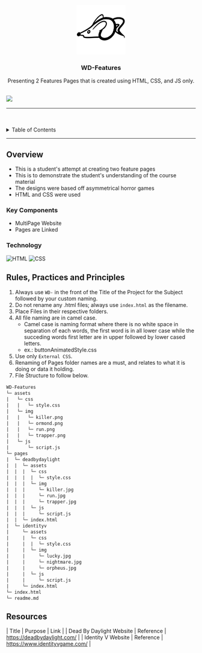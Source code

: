 <a name="readme-top">

<br/>

<br />
<div align="center">
  <a href="https://github.com/AXX3D/">
  <!-- TODO: If you want to add logo or banner you can add it here -->
    <img src="https://raw.githubusercontent.com/AXX3D/WD-HeaderPractice/main/WD-FooterHeader/assets/img/loggg.png" alt="RAT" width="130" height="130">
  </a>
<!-- TODO: Change Title to the name of the title of your Project -->
  <h3 align="center">WD-Features</h3>
</div>
<!-- TODO: Make a short description -->
<div align="center">
  Presenting 2 Features Pages that is created using HTML, CSS, and JS only.
</div>

<br />

<!-- TODO: Change the zyx-0314 into your github username  -->
<!-- TODO: Change the WD-Template-Project into the same name of your folder -->
![](https://visit-counter.vercel.app/counter.png?page=AXX3D/WD-Features)

---

<br />
<br />

<!-- TODO: If you want to add more layers for your readme -->
<details>
  <summary>Table of Contents</summary>
  <ol>
    <li>
      <a href="#overview">Overview</a>
      <ol>
        <li>
          <a href="#key-components">Key Components</a>
        </li>
        <li>
          <a href="#technology">Technology</a>
        </li>
      </ol>
    </li>
    <li>
      <a href="#rule,-practices-and-principles">Rules, Practices and Principles</a>
    </li>
    <li>
      <a href="#resources">Resources</a>
    </li>
  </ol>
</details>

---

## Overview

<!-- TODO: To be changed -->
<!-- The following are just sample -->

- This is a student's attempt at creating two feature pages
- This is to demonstrate the student's understanding of the course material
- The designs were based off asymmetrical horror games
- HTML and CSS were used

### Key Components
<!-- TODO: List of Key Components -->
<!-- The following are just sample -->
- MultiPage Website
- Pages are Linked

### Technology
<!-- TODO: List of Technology Used -->
![HTML](https://img.shields.io/badge/HTML-E34F26?style=for-the-badge&logo=html5&logoColor=white)
![CSS](https://img.shields.io/badge/CSS-1572B6?style=for-the-badge&logo=css3&logoColor=white)

## Rules, Practices and Principles
1. Always use `WD-` in the front of the Title of the Project for the Subject followed by your custom naming.
2. Do not rename any .html files; always use `index.html` as the filename.
3. Place Files in their respective folders.
4. All file naming are in camel case.
   - Camel case is naming format where there is no white space in separation of each words, the first word is in all lower case while the succeding words first letter are in upper followed by lower cased letters.
   - ex.: buttonAnimatedStyle.css
5. Use only `External CSS`.
6. Renaming of Pages folder names are a must, and relates to what it is doing or data it holding.
7. File Structure to follow below.

```
WD-Features
└─ assets
|   └─ css
|   |   └─ style.css
|   └─ img
|   |   └─ killer.png
|   |   └─ ormond.png
|   |   └─ run.png
|   |   └─ trapper.png
|   └─ js
|       └─ script.js
└─ pages
|  └─ deadbydaylight
|  |  └─ assets
|  |  |  └─ css
|  |  |  |  └─ style.css
|  |  |  └─ img
|  |  |     └─ killer.jpg
|  |  |     └─ run.jpg
|  |  |     └─ trapper.jpg
|  |  |  └─ js
|  |  |     └─ script.js
|  |  └─ index.html
|  └─ identityv
|     └─ assets
|     |  └─ css
|     |  |  └─ style.css
|     |  └─ img
|     |     └─ lucky.jpg
|     |     └─ nightmare.jpg
|     |     └─ orpheus.jpg
|     |  └─ js
|     |     └─ script.js
|     └─ index.html
└─ index.html
└─ readme.md
```

## Resources

<!-- TODO: Add References -->
| Title | Purpose | Link |
| Dead By Daylight Website | Reference | https://deadbydaylight.com/ |
| Identity V Website | Reference | https://www.identityvgame.com/ |
